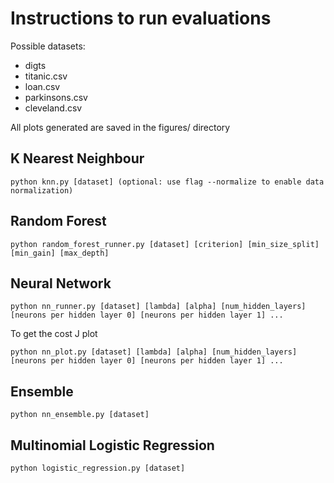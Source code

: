 # Instructions to run evaluations

Possible datasets:

- digts
- titanic.csv
- loan.csv
- parkinsons.csv
- cleveland.csv

All plots generated are saved in the figures/ directory

## K Nearest Neighbour

```
python knn.py [dataset] (optional: use flag --normalize to enable data normalization)
```

## Random Forest

```
python random_forest_runner.py [dataset] [criterion] [min_size_split] [min_gain] [max_depth]
```

## Neural Network

```
python nn_runner.py [dataset] [lambda] [alpha] [num_hidden_layers] [neurons per hidden layer 0] [neurons per hidden layer 1] ...
```

To get the cost J plot

```
python nn_plot.py [dataset] [lambda] [alpha] [num_hidden_layers] [neurons per hidden layer 0] [neurons per hidden layer 1] ...
```

## Ensemble

```
python nn_ensemble.py [dataset]
```

## Multinomial Logistic Regression

```
python logistic_regression.py [dataset]
```
